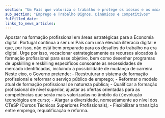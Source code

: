 ```yaml
---
section: "Um País que valoriza o trabalho e protege os idosos e os mais vulneráveis"
sub_section: "Emprego e Trabalho Dignos, Dinâmicos e Competitivos"
fulfilled_date:
links_to_news_articles:
---
```


Apostar na formação profissional em áreas estratégicas para a Economia digital. Portugal continua a ser um País com uma elevada iliteracia digital e que, por isso, não está bem preparado para os desafios do trabalho na era digital. Urge por isso, vocacionar estrategicamente os recursos alocados à formação profissional para esse objetivo, bem como desenhar programas de upskilling e reskilling específicos consoante as necessidades de mercado identificadas, incluindo a possibilidade de mudança de carreira. Neste eixo, o Governo pretende: - Reestruturar o sistema de formação profissional e reformar o serviço público de emprego; - Reformar o modelo atual de formação profissional de natureza pública; - Qualificar a formação profissional de nível superior, ajustar as ofertas orientadas para as competências que serão mais valorizadas no âmbito da (r)evolução tecnológica em curso; - Alargar a diversidade, nomeadamente ao nível dos CTeSP (Cursos Técnicos Superiores Profissionais); - Flexibilizar a transição entre emprego, requalificação e reforma.